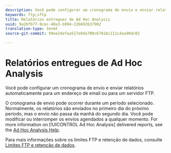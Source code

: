 ```yaml
---
description: Você pode configurar um cronograma de envio e enviar relatórios automaticamente para um endereço de email ou para um servidor FTP.
keywords: ftp;sftp
title: Relatórios entregues de Ad Hoc Analysis
uuid: 9a26fb77-9cec-40a3-b994-226692637902
translation-type: tm+mt
source-git-commit: 99ee24efaa517e8da700c67818c111c4aa90dc02

---
```



# Relatórios entregues de Ad Hoc Analysis

Você pode configurar um cronograma de envio e enviar relatórios automaticamente para um endereço de email ou para um servidor FTP.

O cronograma de envio pode ocorrer durante um período selecionado. Normalmente, os relatórios são enviados no primeiro dia do próximo período, mas o envio não passa da manhã do segundo dia. Você pode modificar ou interromper os envios agendados a qualquer momento. For more information on [!UICONTROL Ad Hoc Analysis] delivered reports, see the [Ad Hoc Analysis Help](https://docs.adobe.com/content/help/pt-BR/analytics/analyze/ad-hoc-analysis/adhoc-home.translate.html#Discover_Help).

Para mais informações sobre os limites FTP e retenção de dados, consulte [Limites FTP e retenção de dados](/help/export/ftp-and-sftp/ftp-limits.md).

